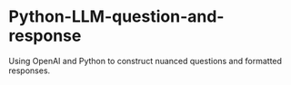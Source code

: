 # Python-LLM-question-and-response
Using OpenAI and Python to construct nuanced questions and formatted responses.
